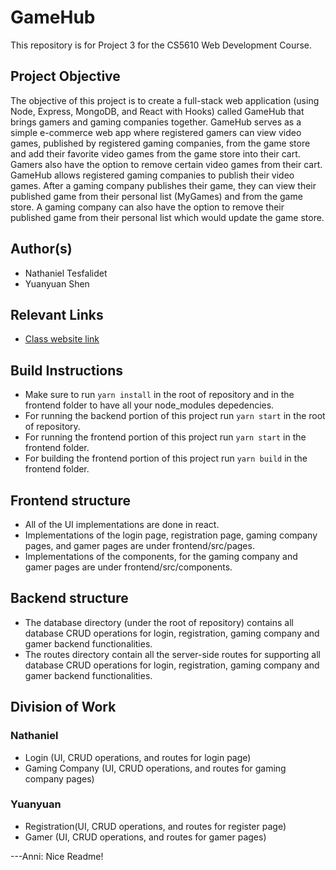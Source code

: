 # GameHub

This repository is for Project 3 for the CS5610 Web Development Course.

## Project Objective

The objective of this project is to create a full-stack web application (using Node, Express, MongoDB, and React with Hooks) called GameHub that brings gamers and gaming companies together. GameHub serves as a simple e-commerce web app where registered gamers can view video games, published by registered gaming companies, from the game store and add their favorite video games from the game store into their cart. Gamers also have the option to remove certain video games from their cart. GameHub allows registered gaming companies to publish their video games. After a gaming company publishes their game, they can view their published game from their personal list (MyGames) and from the game store. A gaming company can also have the option to remove their published game from their personal list which would update the game store.  

## Author(s)

- Nathaniel Tesfalidet
- Yuanyuan Shen

## Relevant Links
- [Class website link](https://johnguerra.co/classes/webDevelopment_fall_2021/)

## Build Instructions
- Make sure to run `yarn install` in the root of repository and in the frontend folder to have all your node_modules depedencies.
- For running the backend portion of this project run `yarn start` in the root of repository.
- For running the frontend portion of this project run `yarn start` in the frontend folder.
- For building the frontend portion of this project run `yarn build` in the frontend folder.

## Frontend structure
- All of the UI implementations are done in react.
- Implementations of the login page, registration page, gaming company pages, and gamer pages are under frontend/src/pages.
- Implementations of the components, for the gaming company and gamer pages are under frontend/src/components. 

## Backend structure
- The database directory (under the root of repository) contains all database CRUD operations for login, registration, gaming company and gamer backend functionalities.
- The routes directory contain all the server-side routes for supporting all database CRUD operations for login, registration, gaming company and gamer backend functionalities. 

## Division of Work
### Nathaniel
- Login (UI, CRUD operations, and routes for login page)
- Gaming Company (UI, CRUD operations, and routes for gaming company pages) 

### Yuanyuan
- Registration(UI, CRUD operations, and routes for register page)
- Gamer (UI, CRUD operations, and routes for gamer pages)

---Anni: Nice Readme!
